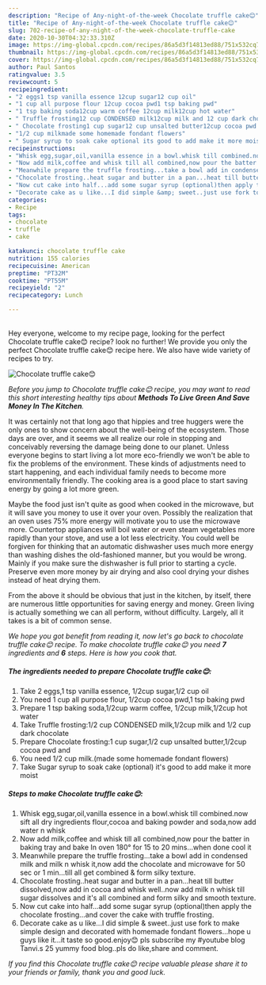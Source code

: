 ```yaml
---
description: "Recipe of Any-night-of-the-week Chocolate truffle cake😊"
title: "Recipe of Any-night-of-the-week Chocolate truffle cake😊"
slug: 702-recipe-of-any-night-of-the-week-chocolate-truffle-cake
date: 2020-10-30T04:32:33.310Z
image: https://img-global.cpcdn.com/recipes/86a5d3f14813ed88/751x532cq70/chocolate-truffle-cake😊-recipe-main-photo.jpg
thumbnail: https://img-global.cpcdn.com/recipes/86a5d3f14813ed88/751x532cq70/chocolate-truffle-cake😊-recipe-main-photo.jpg
cover: https://img-global.cpcdn.com/recipes/86a5d3f14813ed88/751x532cq70/chocolate-truffle-cake😊-recipe-main-photo.jpg
author: Paul Santos
ratingvalue: 3.5
reviewcount: 5
recipeingredient:
- "2 eggs1 tsp vanilla essence 12cup sugar12 cup oil"
- "1 cup all purpose flour 12cup cocoa pwd1 tsp baking pwd"
- "1 tsp baking soda12cup warm coffee 12cup milk12cup hot water"
- " Truffle frosting12 cup CONDENSED milk12cup milk and 12 cup dark chocolate"
- " Chocolate frosting1 cup sugar12 cup unsalted butter12cup cocoa pwd and"
- "1/2 cup milkmade some homemade fondant flowers"
- " Sugar syrup to soak cake optional its good to add make it more moist"
recipeinstructions:
- "Whisk egg,sugar,oil,vanilla essence in a bowl.whisk till combined.now sift all dry ingredients flour,cocoa and baking powder and soda,now add water n whisk"
- "Now add milk,coffee and whisk till all combined,now pour the batter in baking tray and bake In oven 180° for 15 to 20 mins...when done cool it"
- "Meanwhile prepare the truffle frosting...take a bowl add in condensed milk and milk n whisk it,now add the chocolate and microwave for 50 sec or 1 min...till all get combined &amp; form silky texture."
- "Chocolate frosting..heat sugar and butter in a pan...heat till butter dissolved,now add in cocoa and whisk well..now add milk n whisk till sugar dissolves and it&#39;s all combined and form silky and smooth texture."
- "Now cut cake into half...add some sugar syrup (optional)then apply the chocolate frosting...and cover the cake with truffle frosting."
- "Decorate cake as u like...I did simple &amp; sweet..just use fork to make simple design and decorated with homemade fondant flowers...hope u guys like it...it taste so good.enjoy😊 pls subscribe my #youtube blog Tanvi.s 25 yummy food blog..pls do like,share and comment."
categories:
- Recipe
tags:
- chocolate
- truffle
- cake

katakunci: chocolate truffle cake 
nutrition: 155 calories
recipecuisine: American
preptime: "PT32M"
cooktime: "PT55M"
recipeyield: "2"
recipecategory: Lunch

---
```

<br>
Hey everyone, welcome to my recipe page, looking for the perfect Chocolate truffle cake😊 recipe? look no further! We provide you only the perfect Chocolate truffle cake😊 recipe here. We also have wide variety of recipes to try.
<br>


![Chocolate truffle cake😊](https://img-global.cpcdn.com/recipes/86a5d3f14813ed88/751x532cq70/chocolate-truffle-cake😊-recipe-main-photo.jpg)

<i>Before you jump to Chocolate truffle cake😊 recipe, you may want to read this short interesting healthy tips about 
<strong>Methods To Live Green And Save Money In The Kitchen</strong>.</i>
</br>

It was certainly not that long ago that hippies and tree huggers were the only ones to show concern about the well-being of the ecosystem. Those days are over, and it seems we all realize our role in stopping and conceivably reversing the damage being done to our planet. Unless everyone begins to start living a lot more eco-friendly we won't be able to fix the problems of the environment. These kinds of adjustments need to start happening, and each individual family needs to become more environmentally friendly. The cooking area is a good place to start saving energy by going a lot more green.

Maybe the food just isn't quite as good when cooked in the microwave, but it will save you money to use it over your oven. Possibly the realization that an oven uses 75% more energy will motivate you to use the microwave more. Countertop appliances will boil water or even steam vegetables more rapidly than your stove, and use a lot less electricity. You could well be forgiven for thinking that an automatic dishwasher uses much more energy than washing dishes the old-fashioned manner, but you would be wrong. Mainly if you make sure the dishwasher is full prior to starting a cycle. Preserve even more money by air drying and also cool drying your dishes instead of heat drying them.

From the above it should be obvious that just in the kitchen, by itself, there are numerous little opportunities for saving energy and money. Green living is actually something we can all perform, without difficulty. Largely, all it takes is a bit of common sense.


<i>We hope you got benefit from reading it, now let's go back to chocolate truffle cake😊 recipe. To make chocolate truffle cake😊 you need <strong>7</strong> ingredients and <strong>6</strong> steps. Here is how you cook that.
</i>

##### The ingredients needed to prepare Chocolate truffle cake😊:

1. Take 2 eggs,1 tsp vanilla essence, 1/2cup sugar,1/2 cup oil
1. You need 1 cup all purpose flour, 1/2cup cocoa pwd,1 tsp baking pwd
1. Prepare 1 tsp baking soda,1/2cup warm coffee, 1/2cup milk,1/2cup hot water
1. Take  Truffle frosting:1/2 cup CONDENSED milk,1/2cup milk and 1/2 cup dark chocolate
1. Prepare  Chocolate frosting:1 cup sugar,1/2 cup unsalted butter,1/2cup cocoa pwd and
1. You need 1/2 cup milk.(made some homemade fondant flowers)
1. Take  Sugar syrup to soak cake (optional) it&#39;s good to add make it more moist


##### Steps to make Chocolate truffle cake😊:

1. Whisk egg,sugar,oil,vanilla essence in a bowl.whisk till combined.now sift all dry ingredients flour,cocoa and baking powder and soda,now add water n whisk
1. Now add milk,coffee and whisk till all combined,now pour the batter in baking tray and bake In oven 180° for 15 to 20 mins...when done cool it
1. Meanwhile prepare the truffle frosting...take a bowl add in condensed milk and milk n whisk it,now add the chocolate and microwave for 50 sec or 1 min...till all get combined &amp; form silky texture.
1. Chocolate frosting..heat sugar and butter in a pan...heat till butter dissolved,now add in cocoa and whisk well..now add milk n whisk till sugar dissolves and it&#39;s all combined and form silky and smooth texture.
1. Now cut cake into half...add some sugar syrup (optional)then apply the chocolate frosting...and cover the cake with truffle frosting.
1. Decorate cake as u like...I did simple &amp; sweet..just use fork to make simple design and decorated with homemade fondant flowers...hope u guys like it...it taste so good.enjoy😊 pls subscribe my #youtube blog Tanvi.s 25 yummy food blog..pls do like,share and comment.


<i>If you find this Chocolate truffle cake😊 recipe valuable please share it to your friends or family, thank you and good luck.</i>
